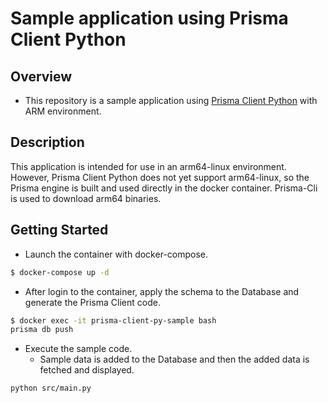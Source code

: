# Sample application using Prisma Client Python

## Overview

- This repository is a sample application using [Prisma Client Python](https://github.com/RobertCraigie/prisma-client-py) with ARM environment.

## Description

This application is intended for use in an arm64-linux environment. However, Prisma Client Python does not yet support arm64-linux, so the Prisma engine is built and used directly in the docker container.
Prisma-Cli is used to download arm64 binaries.

## Getting Started


- Launch the container with docker-compose.

```bash
$ docker-compose up -d
```

- After login to the container, apply the schema to the Database and generate the Prisma Client code.

```bash
$ docker exec -it prisma-client-py-sample bash
prisma db push
```

- Execute the sample code.
  - Sample data is added to the Database and then the added data is fetched and displayed.

```bash
python src/main.py
```
